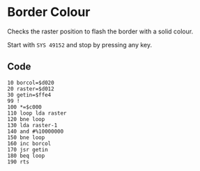 # Border Colour

Checks the raster position to flash the border with a solid colour.

Start with `SYS 49152` and stop by pressing any key.


## Code

    10 borcol=$d020
    20 raster=$d012
    30 getin=$ffe4
    99 !
    100 *=$c000
    110 loop lda raster
    120 bne loop
    130 lda raster-1
    140 and #%10000000
    150 bne loop
    160 inc borcol
    170 jsr getin
    180 beq loop
    190 rts
